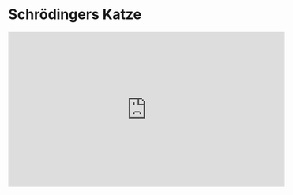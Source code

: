 # Schrödingers Katze
<iframe width="560" height="315" src="https://www.youtube-nocookie.com/embed/wTJnRS8SZhI?rel=0&amp;showinfo=0" frameborder="0" allowfullscreen></iframe>